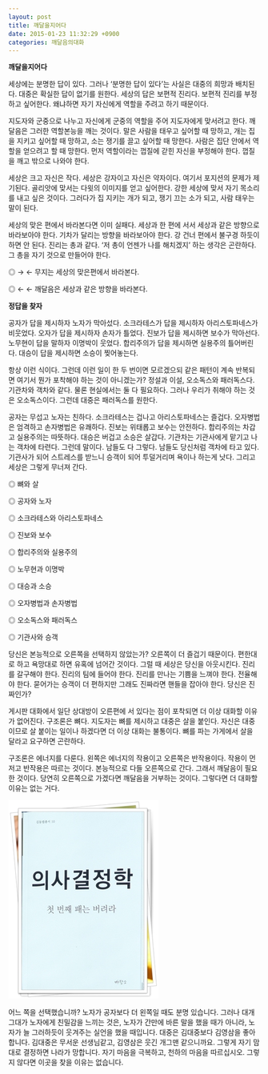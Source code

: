 ```yaml
---
layout: post
title: 깨달을지어다
date: 2015-01-23 11:32:29 +0900
categories: 깨달음의대화
---
```

**깨달을지어다** 

  


세상에는 분명한 답이 있다. 그러나 ‘분명한 답이 있다’는 사실은 대중의 희망과 배치된다. 대중은 확실한 답이 없기를 원한다. 세상의 답은 보편적 진리다. 보편적 진리를 부정하고 싶어한다. 왜냐하면 자기 자신에게 역할을 주려고 하기 때문이다.

  


지도자와 군중으로 나누고 자신에게 군중의 역할을 주어 지도자에게 맞서려고 한다. 깨달음은 그러한 역할본능을 깨는 것이다. 말은 사람을 태우고 싶어할 때 망하고, 개는 집을 지키고 싶어할 때 망하고, 소는 쟁기를 끌고 싶어할 때 망한다. 사람은 집단 안에서 역할을 얻으려고 할 때 망한다. 먼저 역할이라는 껍질에 갇힌 자신을 부정해야 한다. 껍질을 깨고 밖으로 나와야 한다. 

  


세상은 크고 자신은 작다. 세상은 강자이고 자신은 약자이다. 여기서 포지션의 문제가 제기된다. 골리앗에 맞서는 다윗의 이미지를 얻고 싶어한다. 강한 세상에 맞서 자기 목소리를 내고 싶은 것이다. 그러다가 집 지키는 개가 되고, 쟁기 끄는 소가 되고, 사람 태우는 말이 된다.

  


세상의 맞은 편에서 바라본다면 이미 실패다. 세상과 한 편에 서서 세상과 같은 방향으로 바라보아야 한다. 기차가 달리는 방향을 바라보아야 한다. 강 건너 편에서 불구경 하듯이 하면 안 된다. 진리는 총과 같다. ‘저 총이 언젠가 나를 해치겠지’ 하는 생각은 곤란하다. 그 총을 자기 것으로 만들어야 한다. 

  


◎ → ← 무지는 세상의 맞은편에서 바라본다.  
      
◎ ← ← 깨달음은 세상과 같은 방향을 바라본다. 

  


**정답을 찾자** 

  


공자가 답을 제시하자 노자가 막아섰다. 소크라테스가 답을 제시하자 아리스토파네스가 비웃었다. 오자가 답을 제시하자 손자가 틀었다. 진보가 답을 제시하면 보수가 막아선다. 노무현이 답을 말하자 이명박이 웃었다. 합리주의가 답을 제시하면 실용주의 틀어버린다. 대승이 답을 제시하면 소승이 찢어놓는다.

  


항상 이런 식이다. 그런데 이런 일이 한 두 번이면 모르겠으되 같은 패턴이 계속 반복되면 여기서 뭔가 포착해야 하는 것이 아니겠는가? 정설과 이설, 오소독스와 패러독스다. 기관차와 객차와 같다. 물론 현실에서는 둘 다 필요하다. 그러나 우리가 취해야 하는 것은 오소독스이다. 그런데 대중은 패러독스를 원한다.

  


공자는 무섭고 노자는 친하다. 소크라테스는 겁나고 아리스토파네스는 즐겁다. 오자병법은 엄격하고 손자병법은 유쾌하다. 진보는 위태롭고 보수는 안전하다. 합리주의는 차갑고 실용주의는 따뜻하다. 대승은 버겁고 소승은 살갑다. 기관차는 기관사에게 맡기고 나는 객차에 타련다. 그런데 말이다. 남들도 다 그렇다. 남들도 당신처럼 객차에 타고 있다. 기관사가 되어 스트레스를 받느니 승객이 되어 투덜거리며 욕이나 하는게 낫다. 그리고 세상은 그렇게 무너져 간다. 

  


◎ 뼈와 살  
      
◎ 공자와 노자  
      
◎ 소크라테스와 아리스토파네스  
      
◎ 진보와 보수  
      
◎ 합리주의와 실용주의  
      
◎ 노무현과 이명박  
      
◎ 대승과 소승  
      
◎ 오자병법과 손자병법  
      
◎ 오소독스와 패러독스   
      
◎ 기관사와 승객

  


당신은 본능적으로 오른쪽을 선택하지 않았는가? 오른쪽이 더 즐겁기 때문이다. 편한대로 하고 욕망대로 하면 유혹에 넘어간 것이다. 그럴 때 세상은 당신을 아웃시킨다. 진리를 갈구해야 한다. 진리의 팀에 들어야 한다. 진리를 만나는 기쁨을 느껴야 한다. 전율해야 한다. 묻어가는 승객이 더 편하지만 그래도 진짜라면 핸들을 잡아야 한다. 당신은 진짜인가? 

  


게시판 대화에서 일단 상대방이 오른편에 서 있다는 점이 포착되면 더 이상 대화할 이유가 없어진다. 구조론은 뼈다. 지도자는 뼈를 제시하고 대중은 살을 붙인다. 자신은 대중이므로 살 붙이는 일이나 하겠다면 더 이상 대화는 불통이다. 뼈를 파는 가게에서 살을 달라고 요구하면 곤란하다.

  


구조론은 에너지를 다룬다. 왼쪽은 에너지의 작용이고 오른쪽은 반작용이다. 작용이 먼저고 반작용은 따르는 것이다. 본능적으로 다들 오른쪽으로 간다. 그래서 깨달음이 필요한 것이다. 당연히 오른쪽으로 가겠다면 깨달음을 거부하는 것이다. 그렇다면 더 대화할 이유는 없는 거다. 

  


  



 
<img src="files/attach/images/198/857/559/111.JPG" alt="111.JPG" width="300" height="397" /> 

  


어느 쪽을 선택했습니까? 노자가 공자보다 더 왼쪽일 때도 분명 있습니다. 그러나 대개 그대가 노자에게 친밀감을 느끼는 것은, 노자가 간만에 바른 말을 했을 때가 아니라, 노자가 늘 그러하듯이 웃겨주는 실언을 했을 때입니다. 대중은 김대중보다 김영삼을 좋아합니다. 김대중은 무서운 선생님같고, 김영삼은 웃긴 개그맨 같으니까요. 그렇게 자기 맘대로 결정하면 나라가 망합니다. 자기 마음을 극복하고, 천하의 마음을 따르십시오. 그렇지 않다면 이곳을 찾을 이유는 없습니다.